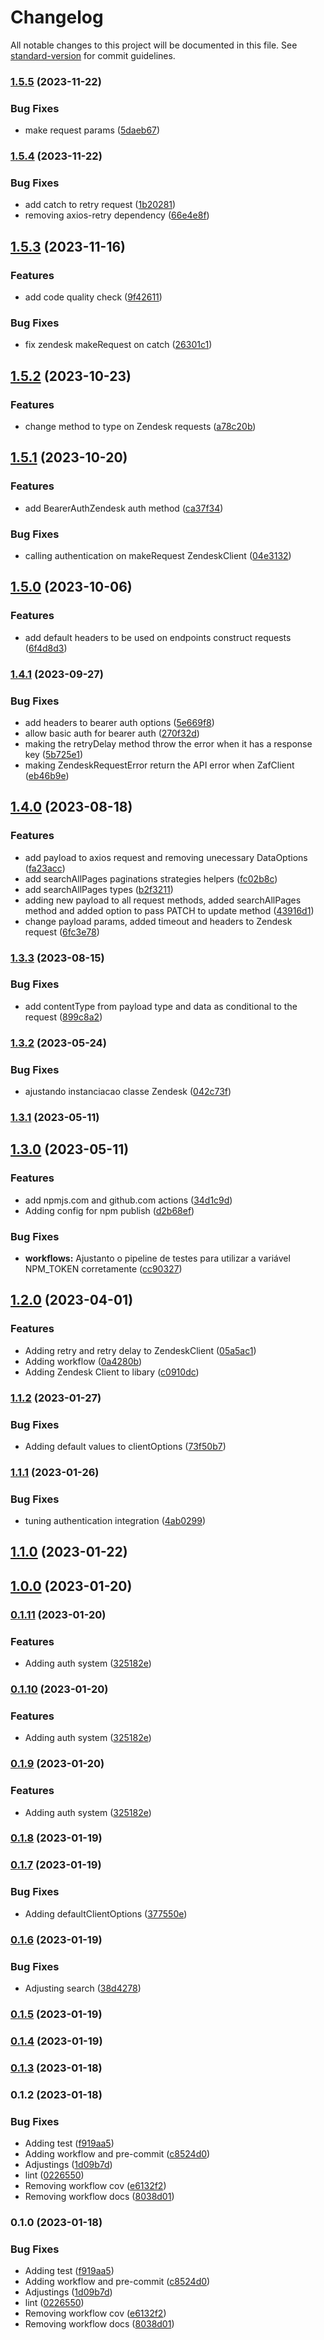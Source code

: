 # Changelog

All notable changes to this project will be documented in this file. See [standard-version](https://github.com/conventional-changelog/standard-version) for commit guidelines.

### [1.5.5](https://github.com/Coaktion/client-core/compare/v1.5.4...v1.5.5) (2023-11-22)


### Bug Fixes

* make request params ([5daeb67](https://github.com/Coaktion/client-core/commit/5daeb67a82a9aa5dd2592200ec01126da59599e7))

### [1.5.4](https://github.com/Coaktion/client-core/compare/v1.5.3...v1.5.4) (2023-11-22)


### Bug Fixes

* add catch to retry request ([1b20281](https://github.com/Coaktion/client-core/commit/1b202810ff96cf359491dea83b9a6d68b7a2bb5f))
* removing axios-retry dependency ([66e4e8f](https://github.com/Coaktion/client-core/commit/66e4e8f332d8a4532f9ed87de69a3c8943a03710))

## [1.5.3](https://github.com/Coaktion/client-core/compare/v1.5.2...v1.6.0) (2023-11-16)


### Features

* add code quality check ([9f42611](https://github.com/Coaktion/client-core/commit/9f426117a941ba52661e52019054e6ab42900ea2))


### Bug Fixes

* fix zendesk makeRequest on catch ([26301c1](https://github.com/Coaktion/client-core/commit/26301c1af361f4260ce013657190d0a150d55446))

## [1.5.2](https://github.com/Coaktion/client-core/compare/v1.5.1...v1.6.0) (2023-10-23)


### Features

* change method to type on Zendesk requests ([a78c20b](https://github.com/Coaktion/client-core/commit/a78c20b65e65a7f33b1b6b626fbf65770b7ea0e4))

## [1.5.1](https://github.com/Coaktion/client-core/compare/v1.5.0...v1.6.0) (2023-10-20)


### Features

* add BearerAuthZendesk auth method ([ca37f34](https://github.com/Coaktion/client-core/commit/ca37f348b4527c5e477ea3db23cd9ac700cce7e2))


### Bug Fixes

* calling authentication on makeRequest ZendeskClient ([04e3132](https://github.com/Coaktion/client-core/commit/04e31321b9840461329e8337537c2a6e471cbaf5))

## [1.5.0](https://github.com/Coaktion/client-core/compare/v1.4.1...v1.5.0) (2023-10-06)


### Features

* add default headers to be used on endpoints construct requests ([6f4d8d3](https://github.com/Coaktion/client-core/commit/6f4d8d31068d67fab8c83621d3b789d36276f51b))

### [1.4.1](https://github.com/Coaktion/client-core/compare/v1.4.0...v1.4.1) (2023-09-27)


### Bug Fixes

* add headers to bearer auth options ([5e669f8](https://github.com/Coaktion/client-core/commit/5e669f82e1325e61d823777551ffca38b009eafa))
* allow basic auth for bearer auth ([270f32d](https://github.com/Coaktion/client-core/commit/270f32de5c8571e4628a558945d61e9cf3978157))
* making the retryDelay method throw the error when it has a response key ([5b725e1](https://github.com/Coaktion/client-core/commit/5b725e10ffd77b3243e915b233478424c7075af1))
* making ZendeskRequestError return the API error when ZafClient ([eb46b9e](https://github.com/Coaktion/client-core/commit/eb46b9e53eaef2d96d203239dd7a39296fcb2cef))

## [1.4.0](https://github.com/Coaktion/client-core/compare/v1.3.3...v1.4.0) (2023-08-18)


### Features

* add payload to axios request and removing unecessary DataOptions ([fa23acc](https://github.com/Coaktion/client-core/commit/fa23acc6e13e673f756761cfd3c3d92b56a454e3))
* add searchAllPages paginations strategies helpers ([fc02b8c](https://github.com/Coaktion/client-core/commit/fc02b8c39cd58521d5d42c50396e48d7ae306d8e))
* add searchAllPages types ([b2f3211](https://github.com/Coaktion/client-core/commit/b2f321193b8a1f7579b6099ddcdbb0e46b5b6d4c))
* adding new payload to all request methods, added searchAllPages method and added option to pass PATCH to update method ([43916d1](https://github.com/Coaktion/client-core/commit/43916d1cd8a4a007096338e996c88dd5e043395c))
* change payload params, added timeout and headers to Zendesk request ([6fc3e78](https://github.com/Coaktion/client-core/commit/6fc3e785856bdef9e08d45971cdca40161371567))

### [1.3.3](https://github.com/Coaktion/client-core/compare/v1.3.2...v1.3.3) (2023-08-15)


### Bug Fixes

* add contentType from payload type and data as conditional to the request ([899c8a2](https://github.com/Coaktion/client-core/commit/899c8a217660a8b243bc7b04f282a5be177944f5))

### [1.3.2](https://github.com/Coaktion/client-core/compare/v1.3.1...v1.3.2) (2023-05-24)


### Bug Fixes

* ajustando instanciacao classe Zendesk ([042c73f](https://github.com/Coaktion/client-core/commit/042c73f398f61380529e90ae1d4fa8b27a76a65e))

### [1.3.1](https://github.com/Coaktion/client-core/compare/v1.3.0...v1.3.1) (2023-05-11)

## [1.3.0](https://github.com/Coaktion/client-core/compare/v1.2.0...v1.3.0) (2023-05-11)


### Features

* add npmjs.com and github.com actions ([34d1c9d](https://github.com/Coaktion/client-core/commit/34d1c9d36d7d02aa6233b21050a1b46635992188))
* Adding config for npm publish ([d2b68ef](https://github.com/Coaktion/client-core/commit/d2b68ef8c8482f1941bcf22635fb8c392f8ca9d7))


### Bug Fixes

* **workflows:** Ajustanto o pipeline de testes para utilizar a variável NPM_TOKEN corretamente ([cc90327](https://github.com/Coaktion/client-core/commit/cc90327c8c2d625d482504933aeb19015a0feccc))

## [1.2.0](https://github.com/Coaktion/client-core/compare/v1.1.2...v1.2.0) (2023-04-01)


### Features

* Adding retry and retry delay to ZendeskClient ([05a5ac1](https://github.com/Coaktion/client-core/commit/05a5ac18db6e3ab1384d49adb4498577c40f82b8))
* Adding workflow ([0a4280b](https://github.com/Coaktion/client-core/commit/0a4280b69de0cdfcb35a36df6bd36c8e2ac33bd4))
* Adding Zendesk Client to libary ([c0910dc](https://github.com/Coaktion/client-core/commit/c0910dcd999417fa6bb479149db4bc0446ea1561))

### [1.1.2](https://github.com/Coaktion/client-core/compare/v1.1.1...v1.1.2) (2023-01-27)

### Bug Fixes

- Adding default values to clientOptions ([73f50b7](https://github.com/Coaktion/client-core/commit/73f50b73e2a1cd7d6c837e8c1844ef0c53dce67f))

### [1.1.1](https://github.com/Coaktion/client-core/compare/v1.1.0...v1.1.1) (2023-01-26)

### Bug Fixes

- tuning authentication integration ([4ab0299](https://github.com/Coaktion/client-core/commit/4ab029929553103d42c8686e78b162529ac980c0))

## [1.1.0](https://github.com/Coaktion/client-core/compare/v1.0.0...v1.1.0) (2023-01-22)

## [1.0.0](https://github.com/Coaktion/client-core/compare/v0.1.11...v1.0.0) (2023-01-20)

### [0.1.11](https://github.com/Coaktion/client-core/compare/v0.1.8...v0.1.11) (2023-01-20)

### Features

- Adding auth system ([325182e](https://github.com/Coaktion/client-core/commit/325182ec5fb23c2b0e11e8c878e7f8c714f2c3d4))

### [0.1.10](https://github.com/Coaktion/client-core/compare/v0.1.8...v0.1.10) (2023-01-20)

### Features

- Adding auth system ([325182e](https://github.com/Coaktion/client-core/commit/325182ec5fb23c2b0e11e8c878e7f8c714f2c3d4))

### [0.1.9](https://github.com/Coaktion/client-core/compare/v0.1.8...v0.1.9) (2023-01-20)

### Features

- Adding auth system ([325182e](https://github.com/Coaktion/client-core/commit/325182ec5fb23c2b0e11e8c878e7f8c714f2c3d4))

### [0.1.8](https://github.com/Coaktion/client-core/compare/v0.1.7...v0.1.8) (2023-01-19)

### [0.1.7](https://github.com/Coaktion/client-core/compare/v0.1.6...v0.1.7) (2023-01-19)

### Bug Fixes

- Adding defaultClientOptions ([377550e](https://github.com/Coaktion/client-core/commit/377550e56137f2b34b43d56f7c89330b30ac5edc))

### [0.1.6](https://github.com/Coaktion/client-core/compare/v0.1.5...v0.1.6) (2023-01-19)

### Bug Fixes

- Adjusting search ([38d4278](https://github.com/Coaktion/client-core/commit/38d427851201a8585e75bec78064d09c8c2b98e4))

### [0.1.5](https://github.com/Coaktion/client-core/compare/v0.1.4...v0.1.5) (2023-01-19)

### [0.1.4](https://github.com/Coaktion/client-core/compare/v0.1.3...v0.1.4) (2023-01-19)

### [0.1.3](https://github.com/Coaktion/client-core/compare/v0.1.2...v0.1.3) (2023-01-18)

### 0.1.2 (2023-01-18)

### Bug Fixes

- Adding test ([f919aa5](https://github.com/Coaktion/client-core/commit/f919aa54d03f5f266f1c7823d02ba3ec08b63473))
- Adding workflow and pre-commit ([c8524d0](https://github.com/Coaktion/client-core/commit/c8524d0e5dbc8e19a8c23a4a5de8322ecb8e9bae))
- Adjustings ([1d09b7d](https://github.com/Coaktion/client-core/commit/1d09b7dd8f61a0406fc0a93c4777962a95ec20b1))
- lint ([0226550](https://github.com/Coaktion/client-core/commit/022655037007ced09182f119139e7b0355c9ca4f))
- Removing workflow cov ([e6132f2](https://github.com/Coaktion/client-core/commit/e6132f23ab7c285a0154a60b9e992bedf72fbb2e))
- Removing workflow docs ([8038d01](https://github.com/Coaktion/client-core/commit/8038d01a2cd9f5c56498eab317f7cca7e7a1a647))

### 0.1.0 (2023-01-18)

### Bug Fixes

- Adding test ([f919aa5](https://github.com/Coaktion/client-core/commit/f919aa54d03f5f266f1c7823d02ba3ec08b63473))
- Adding workflow and pre-commit ([c8524d0](https://github.com/Coaktion/client-core/commit/c8524d0e5dbc8e19a8c23a4a5de8322ecb8e9bae))
- Adjustings ([1d09b7d](https://github.com/Coaktion/client-core/commit/1d09b7dd8f61a0406fc0a93c4777962a95ec20b1))
- lint ([0226550](https://github.com/Coaktion/client-core/commit/022655037007ced09182f119139e7b0355c9ca4f))
- Removing workflow cov ([e6132f2](https://github.com/Coaktion/client-core/commit/e6132f23ab7c285a0154a60b9e992bedf72fbb2e))
- Removing workflow docs ([8038d01](https://github.com/Coaktion/client-core/commit/8038d01a2cd9f5c56498eab317f7cca7e7a1a647))
